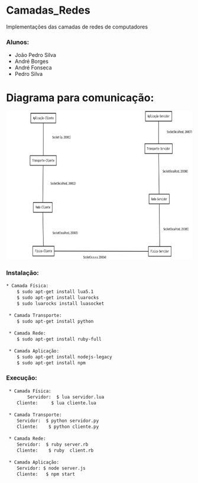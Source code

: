 # Camadas_Redes
Implementações das camadas de redes de computadores

### Alunos:
- João Pedro Silva 
- André Borges
- André Fonseca
- Pedro Silva


# Diagrama para comunicação:

<img src="https://github.com/joao-psp/Camadas_Rede/blob/master/Diagrama.png" alt="Diagrma Comunicação" width="800" height="400"/>

<p></p>

### Instalação:
```
* Camada Física:
	$ sudo apt-get install lua5.1
	$ sudo apt-get install luarocks
	$ sudo luarocks install luasocket

 * Camada Transporte:
	$ sudo apt-get install python

 * Camada Rede:
	$ sudo apt-get install ruby-full

 * Camada Aplicação:
	$ sudo apt-get install nodejs-legacy
	$ sudo apt-get install npm
```
<p></p>


### Execução:
```
 * Camada Física:
		Servidor:  $ lua servidor.lua
	Cliente:     $ lua cliente.lua

 * Camada Transporte:
	Servidor:  $ python servidor.py
	Cliente:    $ python cliente.py

 * Camada Rede:
	Servidor:  $ ruby server.rb
	Cliente:    $ ruby  client.rb

 * Camada Aplicação:
	Servidor: $ node server.js
	Cliente:   $ npm start
```
